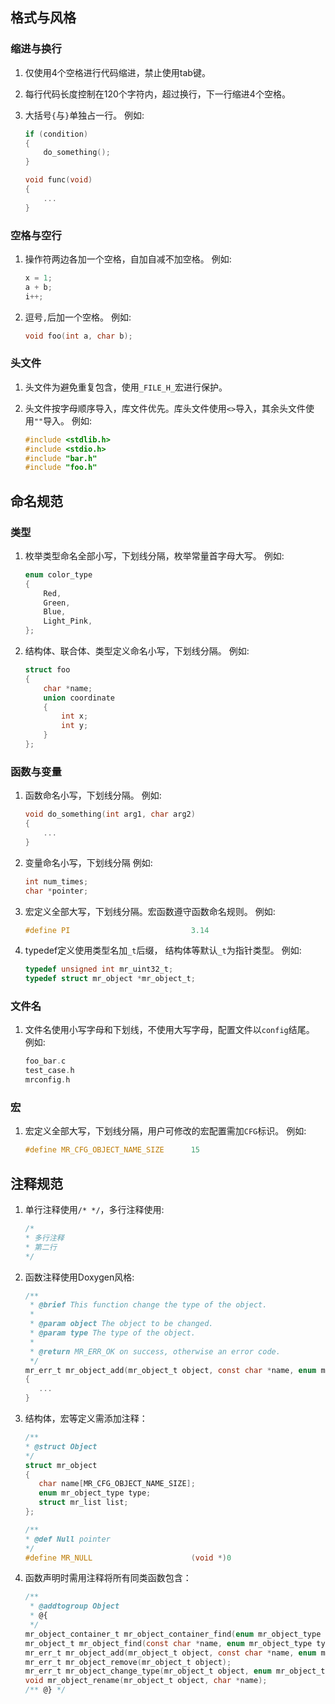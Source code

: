 ## 格式与风格

### 缩进与换行

1. 仅使用4个空格进行代码缩进，禁止使用tab键。
2. 每行代码长度控制在120个字符内，超过换行，下一行缩进4个空格。
3. 大括号`{`与`}`单独占一行。
   例如:

   ```c
   if (condition)  
   {
       do_something();
   }

   void func(void)  
   {
       ...
   }
   ```

### 空格与空行

1. 操作符两边各加一个空格，自加自减不加空格。
   例如:

   ```c  
   x = 1;  
   a + b;
   i++;
   ```

2. 逗号`,`后加一个空格。
   例如:

   ```c
   void foo(int a, char b);
   ```

### 头文件

1. 头文件为避免重复包含，使用`_FILE_H_`宏进行保护。
2. 头文件按字母顺序导入，库文件优先。库头文件使用`<>`导入，其余头文件使用`""`导入。
   例如:

   ```c  
   #include <stdlib.h>   
   #include <stdio.h>
   #include "bar.h"
   #include "foo.h"
   ```

## 命名规范

### 类型

1. 枚举类型命名全部小写，下划线分隔，枚举常量首字母大写。
   例如:

   ```c
   enum color_type
   {
       Red,  
       Green,
       Blue,
       Light_Pink,
   };
   ```

2. 结构体、联合体、类型定义命名小写，下划线分隔。
   例如:

   ```c
   struct foo
   {
       char *name;
       union coordinate
       {
           int x;
           int y;
       }
   };
   ```

### 函数与变量

1. 函数命名小写，下划线分隔。
   例如:

   ```c
   void do_something(int arg1, char arg2)
   {
       ...
   }
   ```

2. 变量命名小写，下划线分隔
   例如:

   ```c
   int num_times;
   char *pointer;
   ```

3. 宏定义全部大写，下划线分隔。宏函数遵守函数命名规则。
   例如:

   ```c
   #define PI                           3.14
   ```

4. typedef定义使用类型名加`_t`后缀， 结构体等默认`_t`为指针类型。
   例如:

   ```c
   typedef unsigned int mr_uint32_t;
   typedef struct mr_object *mr_object_t;
   ```

### 文件名

1. 文件名使用小写字母和下划线，不使用大写字母，配置文件以`config`结尾。
   例如:

   ```c
   foo_bar.c
   test_case.h
   mrconfig.h
   ```

### 宏

1. 宏定义全部大写，下划线分隔，用户可修改的宏配置需加`CFG`标识。
   例如:

   ```c
   #define MR_CFG_OBJECT_NAME_SIZE      15
   ```

## 注释规范

1. 单行注释使用`/* */`，多行注释使用:

    ```c
    /*
    * 多行注释
    * 第二行
    */
    ```

2. 函数注释使用Doxygen风格:

   ```c
   /**
    * @brief This function change the type of the object.
    *
    * @param object The object to be changed.
    * @param type The type of the object.
    *
    * @return MR_ERR_OK on success, otherwise an error code.
    */
   mr_err_t mr_object_add(mr_object_t object, const char *name, enum mr_object_type type)
   {
      ...
   }
   ```

3. 结构体，宏等定义需添加注释：

    ```c
   /**
    * @struct Object
    */
   struct mr_object
   {
       char name[MR_CFG_OBJECT_NAME_SIZE];
       enum mr_object_type type;          
       struct mr_list list;               
   };
   
   /**
    * @def Null pointer
    */
   #define MR_NULL                      (void *)0
   ```

4. 函数声明时需用注释将所有同类函数包含：

   ```c
   /**
    * @addtogroup Object
    * @{
    */
   mr_object_container_t mr_object_container_find(enum mr_object_type type);
   mr_object_t mr_object_find(const char *name, enum mr_object_type type);
   mr_err_t mr_object_add(mr_object_t object, const char *name, enum mr_object_type type);
   mr_err_t mr_object_remove(mr_object_t object);
   mr_err_t mr_object_change_type(mr_object_t object, enum mr_object_type type);
   void mr_object_rename(mr_object_t object, char *name);
   /** @} */
   ```
